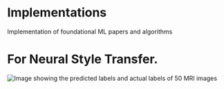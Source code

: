 # Implementations
Implementation of foundational ML papers and algorithms


# For Neural Style Transfer.

<picture>
 <source media="(prefers-color-scheme: dark)" srcset="flower.jpg">
 <source media="(prefers-color-scheme: light)" srcset="style2.jpg">
  <source media="(prefers-color-scheme: dark)" srcset="generatedimage.png">
 <img alt="Image showing the predicted labels and actual labels of 50 MRI images" src="style2.jpg">
</picture>
